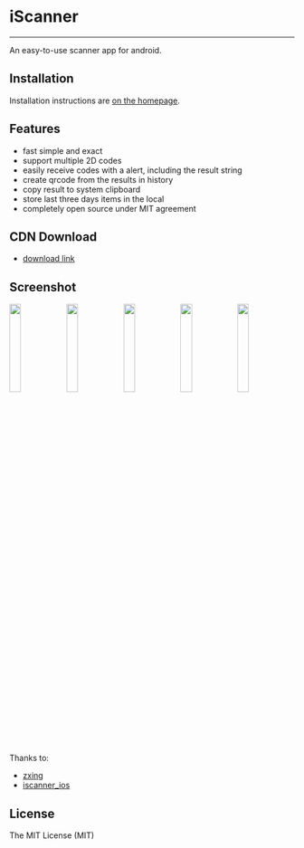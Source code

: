 # iScanner

---

An easy-to-use scanner app for android.

## Installation

Installation instructions are [on the homepage](//iscanner.github.io/).

## Features

- fast simple and exact
- support multiple 2D codes
- easily receive codes with a alert, including the result string
- create qrcode from the results in history
- copy result to system clipboard
- store last three days items in the local
- completely open source under MIT agreement

## CDN Download

- [download link](//npmcdn.com/iscanner_android@latest/app/build/outputs/apk/debug/app-debug.apk)

## Screenshot

<img src="https://raw.githubusercontent.com/iscanner/iscanner_android/master/screenshot/launch.png" width="20%"/><img src="https://raw.githubusercontent.com/iscanner/iscanner_android/master/screenshot/scan.png" width="20%"/><img src="https://raw.githubusercontent.com/iscanner/iscanner_android/master/screenshot/history.png" width="20%"/><img src="https://raw.githubusercontent.com/iscanner/iscanner_android/master/screenshot/copy.png" width="20%"/><img src="https://raw.githubusercontent.com/iscanner/iscanner_android/master/screenshot/create.png" width="20%"/>

Thanks to:

- [zxing](//github.com/zxing/zxing)
- [iscanner_ios](//github.com/iscanner/iscanner_ios)

## License

The MIT License (MIT)
